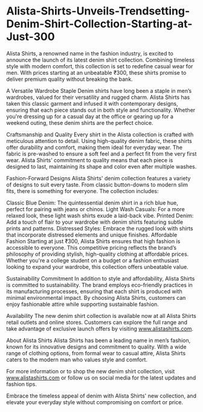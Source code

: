 # Alista-Shirts-Unveils-Trendsetting-Denim-Shirt-Collection-Starting-at-Just-300
Alista Shirts, a renowned name in the fashion industry, is excited to announce the launch of its latest denim shirt collection. Combining timeless style with modern comfort, this collection is set to redefine casual wear for men. With prices starting at an unbeatable ₹300, these shirts promise to deliver premium quality without breaking the bank.

A Versatile Wardrobe Staple
Denim shirts have long been a staple in men’s wardrobes, valued for their versatility and rugged charm. Alista Shirts has taken this classic garment and infused it with contemporary designs, ensuring that each piece stands out in both style and functionality. Whether you're dressing up for a casual day at the office or gearing up for a weekend outing, these denim shirts are the perfect choice.

Craftsmanship and Quality
Every shirt in the Alista collection is crafted with meticulous attention to detail. Using high-quality denim fabric, these shirts offer durability and comfort, making them ideal for everyday wear. The fabric is pre-washed to ensure a soft feel and a perfect fit from the very first wear. Alista Shirts’ commitment to quality means that each piece is designed to last, maintaining its shape and color even after multiple washes.

Fashion-Forward Designs
Alista Shirts' denim collection features a variety of designs to suit every taste. From classic button-downs to modern slim fits, there is something for everyone. The collection includes:

Classic Blue Denim: The quintessential denim shirt in a rich blue hue, perfect for pairing with jeans or chinos.
Light Wash Casuals: For a more relaxed look, these light wash shirts exude a laid-back vibe.
Printed Denim: Add a touch of flair to your wardrobe with denim shirts featuring subtle prints and patterns.
Distressed Styles: Embrace the rugged look with shirts that incorporate distressed elements and unique finishes.
Affordable Fashion
Starting at just ₹300, Alista Shirts ensures that high fashion is accessible to everyone. This competitive pricing reflects the brand’s philosophy of providing stylish, high-quality clothing at affordable prices. Whether you're a college student on a budget or a fashion enthusiast looking to expand your wardrobe, this collection offers unbeatable value.

Sustainability Commitment
In addition to style and affordability, Alista Shirts is committed to sustainability. The brand employs eco-friendly practices in its manufacturing processes, ensuring that each shirt is produced with minimal environmental impact. By choosing Alista Shirts, customers can enjoy fashionable attire while supporting sustainable fashion.

Availability
The new denim shirt collection is available now at all Alista Shirts retail outlets and online stores. Customers can explore the full range and take advantage of exclusive launch offers by visiting www.alistashirts.com.

About Alista Shirts
Alista Shirts has been a leading name in men’s fashion, known for its innovative designs and commitment to quality. With a wide range of clothing options, from formal wear to casual attire, Alista Shirts caters to the modern man who values style and comfort.

For more information or to shop the new denim shirt collection, visit www.alistashirts.com or follow us on social media for the latest updates and fashion tips.

Embrace the timeless appeal of denim with Alista Shirts' new collection, and elevate your everyday style without compromising on comfort or price.
